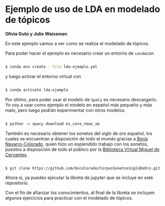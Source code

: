 # Ejemplo de uso de LDA en modelado de tópicos

**Olivia Gutú y Julio Waissman**

En este ejemplo vamos a ver como se realiza el modelado de tópicos. 

Para poder hacer el ejemplo es necesario crear un entorno de `conda`con

```bash

$ conda env create --file lda-ejemplo.yml

```

y luego activar el entorno virtual con

```bash

$ conda activate lda-ejemplo 

```

Por último, para poder usar el modelo de `SpaCy` es necesario descargarlo. Yo voy a usar como ejemplo el modelo en español más pequeño y más malo, pero luego podrán experimentar con otros modelos.

```bash

$ python -m spacy download es_core_news_sm

```

También es necesario obtener los sonetos del siglo de oro español, los cuales se encuentran
a disposición de todo el mundo gracias a [Borja Navarro-Colorado](https://github.com/bncolorado),
quien hizo un esplendido trabajo con los sonetos, puestos a disposición de todo el público por la 
[Biblioteca Virtual Miguel de Cervantes](http://www.cervantesvirtual.com).

```bash

$ git clone https://github.com/bncolorado/CorpusSonetosSigloDeOro.git

```

Ahora si, ya puedes ejecutar la libreta de *jupyter* que se incluye en este repositorio.

Con el fin de afianzar los conocimientos, al final de la libreta se incluyen algunos ejercicios para practicar con el modelado de tópicos.

